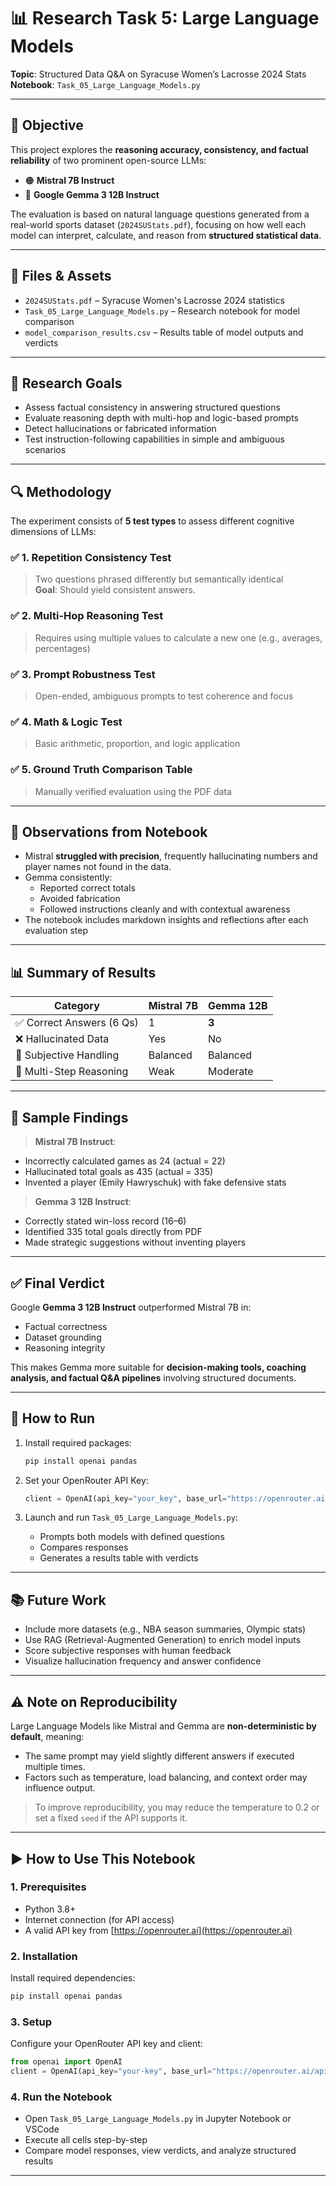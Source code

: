 
# 📊 Research Task 5: Large Language Models 
**Topic**: Structured Data Q&A on Syracuse Women’s Lacrosse 2024 Stats  
**Notebook**: `Task_05_Large_Language_Models.py`

---

## 🧪 Objective

This project explores the **reasoning accuracy, consistency, and factual reliability** of two prominent open-source LLMs:
- 🟠 **Mistral 7B Instruct**
- 🔵 **Google Gemma 3 12B Instruct**

The evaluation is based on natural language questions generated from a real-world sports dataset (`2024SUStats.pdf`), focusing on how well each model can interpret, calculate, and reason from **structured statistical data**.

---

## 📁 Files & Assets

- `2024SUStats.pdf` – Syracuse Women's Lacrosse 2024 statistics
- `Task_05_Large_Language_Models.py` – Research notebook for model comparison
- `model_comparison_results.csv` – Results table of model outputs and verdicts

---

## 🎯 Research Goals

- Assess factual consistency in answering structured questions
- Evaluate reasoning depth with multi-hop and logic-based prompts
- Detect hallucinations or fabricated information
- Test instruction-following capabilities in simple and ambiguous scenarios

---

## 🔍 Methodology

The experiment consists of **5 test types** to assess different cognitive dimensions of LLMs:

### ✅ 1. Repetition Consistency Test
> Two questions phrased differently but semantically identical  
**Goal**: Should yield consistent answers.

### ✅ 2. Multi-Hop Reasoning Test
> Requires using multiple values to calculate a new one (e.g., averages, percentages)

### ✅ 3. Prompt Robustness Test
> Open-ended, ambiguous prompts to test coherence and focus

### ✅ 4. Math & Logic Test
> Basic arithmetic, proportion, and logic application

### ✅ 5. Ground Truth Comparison Table
> Manually verified evaluation using the PDF data

---

## 📝 Observations from Notebook

- Mistral **struggled with precision**, frequently hallucinating numbers and player names not found in the data.
- Gemma consistently:
  - Reported correct totals
  - Avoided fabrication
  - Followed instructions cleanly and with contextual awareness
- The notebook includes markdown insights and reflections after each evaluation step

---

## 📊 Summary of Results

| Category                  | Mistral 7B | Gemma 12B |
|---------------------------|------------|-----------|
| ✅ Correct Answers (6 Qs) | 1          | **3**     |
| ❌ Hallucinated Data      | Yes        | No        |
| 🧠 Subjective Handling    | Balanced   | Balanced  |
| 🧮 Multi-Step Reasoning   | Weak       | Moderate  |

---

## 🔬 Sample Findings

> **Mistral 7B Instruct**:
- Incorrectly calculated games as 24 (actual = 22)
- Hallucinated total goals as 435 (actual = 335)
- Invented a player (Emily Hawryschuk) with fake defensive stats

> **Gemma 3 12B Instruct**:
- Correctly stated win-loss record (16–6)
- Identified 335 total goals directly from PDF
- Made strategic suggestions without inventing players

---

## ✅ Final Verdict

Google **Gemma 3 12B Instruct** outperformed Mistral 7B in:
- Factual correctness
- Dataset grounding
- Reasoning integrity

This makes Gemma more suitable for **decision-making tools, coaching analysis, and factual Q&A pipelines** involving structured documents.

---

## 🧭 How to Run

1. Install required packages:
   ```bash
   pip install openai pandas
   ```

2. Set your OpenRouter API Key:
   ```python
   client = OpenAI(api_key="your_key", base_url="https://openrouter.ai/api/v1")
   ```

3. Launch and run `Task_05_Large_Language_Models.py`:
   - Prompts both models with defined questions
   - Compares responses
   - Generates a results table with verdicts

---

## 📚 Future Work

- Include more datasets (e.g., NBA season summaries, Olympic stats)
- Use RAG (Retrieval-Augmented Generation) to enrich model inputs
- Score subjective responses with human feedback
- Visualize hallucination frequency and answer confidence


---

## ⚠️ Note on Reproducibility

Large Language Models like Mistral and Gemma are **non-deterministic by default**, meaning:
- The same prompt may yield slightly different answers if executed multiple times.
- Factors such as temperature, load balancing, and context order may influence output.

> To improve reproducibility, you may reduce the temperature to 0.2 or set a fixed `seed` if the API supports it.

---

## ▶️ How to Use This Notebook

### 1. Prerequisites

- Python 3.8+
- Internet connection (for API access)
- A valid API key from [https://openrouter.ai](https://openrouter.ai)

### 2. Installation

Install required dependencies:
```bash
pip install openai pandas
```

### 3. Setup

Configure your OpenRouter API key and client:
```python
from openai import OpenAI
client = OpenAI(api_key="your-key", base_url="https://openrouter.ai/api/v1")
```

### 4. Run the Notebook

- Open `Task_05_Large_Language_Models.py` in Jupyter Notebook or VSCode
- Execute all cells step-by-step
- Compare model responses, view verdicts, and analyze structured results

---

